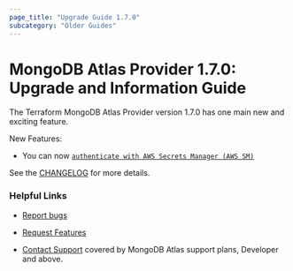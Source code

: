 ```yaml
---
page_title: "Upgrade Guide 1.7.0"
subcategory: "Older Guides"
---
```


# MongoDB Atlas Provider 1.7.0: Upgrade and Information Guide

The Terraform MongoDB Atlas Provider version 1.7.0 has one main new and exciting feature.

New Features: 
* You can now [`authenticate with AWS Secrets Manager (AWS SM)`](https://github.com/mongodb/terraform-provider-mongodbatlas/blob/master/website/docs/index.html.markdown#aws-secrets-manager)  


See the [CHANGELOG](https://github.com/mongodb/terraform-provider-mongodbatlas/blob/master/CHANGELOG.md) for more details.


### Helpful Links

* [Report bugs](https://github.com/mongodb/terraform-provider-mongodbatlas/issues)

* [Request Features](https://feedback.mongodb.com/forums/924145-atlas?category_id=370723)

* [Contact Support](https://docs.atlas.mongodb.com/support/) covered by MongoDB Atlas support plans, Developer and above.
